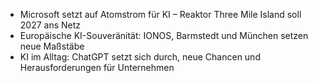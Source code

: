 - Microsoft setzt auf Atomstrom für KI – Reaktor Three Mile Island soll 2027 ans Netz
- Europäische KI-Souveränität: IONOS, Barmstedt und München setzen neue Maßstäbe
- KI im Alltag: ChatGPT setzt sich durch, neue Chancen und Herausforderungen für Unternehmen
